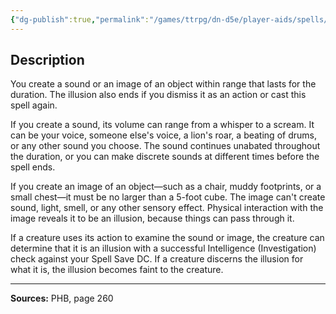 ```yaml
---
{"dg-publish":true,"permalink":"/games/ttrpg/dn-d5e/player-aids/spells/cantrips/minor-illusion/","tags":["TTRPG/DND/5e","somatic","material","control","Spell"],"noteIcon":""}
---
```



## Description
You create a sound or an image of an object within range that lasts for the duration.
The illusion also ends if you dismiss it as an action or cast this spell again.

If you create a sound, its volume can range from a whisper to a scream.
It can be your voice, someone else's voice, a lion's roar, a beating of drums, or any other sound you choose.
The sound continues unabated throughout the duration, or you can make discrete sounds at different times before the spell ends.

If you create an image of an object—such as a chair, muddy footprints, or a small chest—it must be no larger than a 5-foot cube.
The image can't create sound, light, smell, or any other sensory effect.
Physical interaction with the image reveals it to be an illusion, because things can pass through it.

If a creature uses its action to examine the sound or image, the creature can determine that it is an illusion with a successful Intelligence (Investigation) check against your Spell Save DC.
If a creature discerns the illusion for what it is, the illusion becomes faint to the creature.

---

**Sources:** PHB, page 260
